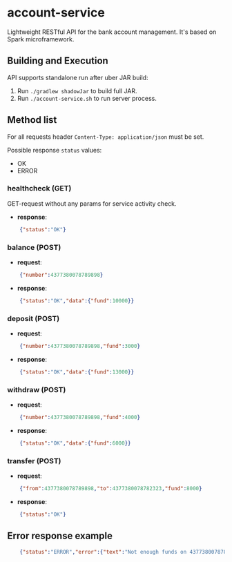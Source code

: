 # account-service
Lightweight RESTful API for the bank account management. It's based on Spark microframework.
## Building and Execution
API supports standalone run after uber JAR build:
1. Run ```./gradlew shadowJar``` to build full JAR.
2. Run ```./account-service.sh``` to run server process.
## Method list
For all requests header ```Content-Type: application/json``` must be set.

Possible response ```status``` values:
+ OK
+ ERROR

### healthcheck (GET)
GET-request without any params for service activity check.
+ **response**:
```json
    {"status":"OK"}
```
### balance (POST)
+ **request**:
```json
    {"number":4377380078789898}
```
+ **response**:
```json
    {"status":"OK","data":{"fund":10000}}
```
### deposit (POST)
+ **request**:
```json
    {"number":4377380078789898,"fund":3000}
```
+ **response**:
```json
    {"status":"OK","data":{"fund":13000}}
```
### withdraw (POST)
+ **request**:
```json
    {"number":4377380078789898,"fund":4000}
```
+ **response**:
```json
    {"status":"OK","data":{"fund":6000}}
```
### transfer (POST)
+ **request**:
```json
    {"from":4377380078789898,"to":4377380078782323,"fund":8000}
```
+ **response**:
```json
    {"status":"OK"}
```
## Error response example
```json
    {"status":"ERROR","error":{"text":"Not enough funds on 4377380078789898 account."}}
```
